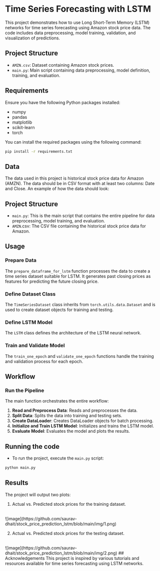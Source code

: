 # Time Series Forecasting with LSTM

This project demonstrates how to use Long Short-Term Memory (LSTM) networks for time series forecasting using Amazon stock price data. The code includes data preprocessing, model training, validation, and visualization of predictions.

## Project Structure

- `AMZN.csv`: Dataset containing Amazon stock prices.
- `main.py`: Main script containing data preprocessing, model definition, training, and evaluation.

## Requirements

Ensure you have the following Python packages installed:

- numpy
- pandas
- matplotlib
- scikit-learn
- torch

You can install the required packages using the following command:

```sh
pip install -r requirements.txt
```

## Data

The data used in this project is historical stock price data for Amazon (AMZN). The data should be in CSV format with at least two columns: Date and Close. An example of how the data should look:


## Project Structure

- `main.py`: This is the main script that contains the entire pipeline for data preprocessing, model training, and evaluation.
- `AMZN`.csv: The CSV file containing the historical stock price data for Amazon.

## Usage

### Prepare Data

The `prepare_dataframe_for_lstm` function processes the data to create a time series dataset suitable for LSTM. It generates past closing prices as features for predicting the future closing price.

### Define Dataset Class

The `TimeSeriesDataset` class inherits from `torch.utils.data.Dataset` and is used to create dataset objects for training and testing.

### Define LSTM Model

The `LSTM` class defines the architecture of the LSTM neural network.

### Train and Validate Model

The `train_one_epoch` and `validate_one_epoch` functions handle the training and validation process for each epoch.

## Workflow

### Run the Pipeline

The main function orchestrates the entire workflow:

1. **Read and Preprocess Data**: Reads and preprocesses the data.
2. **Split Data**: Splits the data into training and testing sets.
3. **Create DataLoader**: Creates DataLoader objects for batch processing.
4. **Initialize and Train LSTM Model**: Initializes and trains the LSTM model.
5. **Evaluate Model**: Evaluates the model and plots the results.

## Running the code
- To run the project, execute the `main.py` script:

```sh
python main.py
```

## Results
The project will output two plots:
1. Actual vs. Predicted stock prices for the training dataset.
<br/>
![image](https://github.com/saurav-dhait/stock_price_prediction_lstm/blob/main/img/1.png)

2. Actual vs. Predicted stock prices for the testing dataset.
<br/>
![image](https://github.com/saurav-dhait/stock_price_prediction_lstm/blob/main/img/2.png)
## Acknowledgements
This project is inspired by various tutorials and resources available for time series forecasting using LSTM networks.